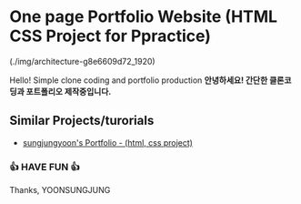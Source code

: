 # One page Portfolio Website (HTML CSS Project for Ppractice)
(./img/architecture-g8e6609d72_1920)



Hello! Simple clone coding and portfolio production
<b>안녕하세요! 간단한 클론코딩과 포트폴리오 제작중입니다.</b>


## Similar Projects/turorials

 - [sungjungyoon's Portfolio - (html, css project)](https://github.com/sungjungyoon/)
 
  

### 👍 HAVE FUN 👍
Thanks, YOONSUNGJUNG


